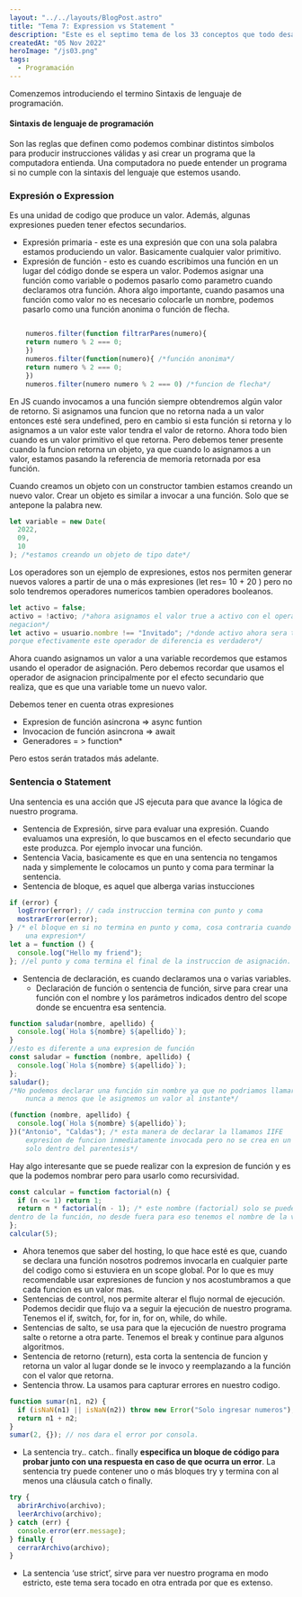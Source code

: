 ```yaml
---
layout: "../../layouts/BlogPost.astro"
title: "Tema 7: Expression vs Statement "
description: "Este es el septimo tema de los 33 conceptos que todo desarrollador de JS debe conocer"
createdAt: "05 Nov 2022"
heroImage: "/js03.png"
tags:
  - Programación
---
```


Comenzemos introduciendo el termino Sintaxis de lenguaje de programación.

#### Sintaxis de lenguaje de programación

Son las reglas que definen como podemos combinar distintos simbolos para producir instrucciones válidas y asi crear un programa que la computadora entienda. Una computadora no puede entender un programa si no cumple con la sintaxis del lenguaje que estemos usando.

### Expresión o Expression

Es una unidad de codigo que produce un valor. Además, algunas expresiones pueden tener efectos secundarios.

- Expresión primaria - este es una expresión que con una sola palabra estamos produciendo un valor. Basicamente cualquier valor primitivo.
- Expresión de función - esto es cuando escribimos una función en un lugar del código donde se espera un valor. Podemos asignar una función como variable o podemos pasarlo como parametro cuando declaramos otra función. Ahora algo importante, cuando pasamos una función como valor no es necesario colocarle un nombre, podemos pasarlo como una función anonima o función de flecha.

```jsx

    numeros.filter(function filtrarPares(numero){
    return numero % 2 === 0;
    })
    numeros.filter(function(numero){ /*función anonima*/
    return numero % 2 === 0;
    })
    numeros.filter(numero numero % 2 === 0) /*funcion de flecha*/


```

En JS cuando invocamos a una función siempre obtendremos algún valor de retorno. Si asignamos una funcion que no retorna nada a un valor entonces esté sera undefined, pero en cambio si esta función si retorna y lo asignamos a un valor este valor tendra el valor de retorno. Ahora todo bien cuando es un valor primitivo el que retorna. Pero debemos tener presente cuando la funcion retorna un objeto, ya que cuando lo asignamos a un valor, estamos pasando la referencia de memoria retornada por esa función.

Cuando creamos un objeto con un constructor tambien estamos creando un nuevo valor. Crear un objeto es similar a invocar a una función. Solo que se antepone la palabra new.

```jsx
let variable = new Date(
  2022,
  09,
  10
); /*estamos creando un objeto de tipo date*/
```

Los operadores son un ejemplo de expresiones, estos nos permiten generar nuevos valores a partir de una o más expresiones (let res= 10 + 20 ) pero no solo tendremos operadores numericos tambien operadores booleanos.

```jsx
let activo = false;
activo = !activo; /*ahora asignamos el valor true a activo con el operador
negacion*/
let activo = usuario.nombre !== "Invitado"; /*donde activo ahora sera true
porque efectivamente este operador de diferencia es verdadero*/
```

Ahora cuando asignamos un valor a una variable recordemos que estamos usando
el operador de asignación. Pero debemos recordar que usamos el operador de asignacion
principalmente por el efecto secundario que realiza, que es que una variable tome
un nuevo valor.

Debemos tener en cuenta otras expresiones

- Expresion de función asincrona => async funtion
- Invocacion de función asincrona => await
- Generadores = > function\*

Pero estos serán tratados más adelante.

### Sentencia o Statement

Una sentencia es una acción que JS ejecuta para que avance la lógica de nuestro programa.

- Sentencia de Expresión, sirve para evaluar una expresión. Cuando evaluamos una expresión, lo que buscamos en el efecto secundario que este produzca. Por ejemplo invocar una función.
- Sentencia Vacia, basicamente es que en una sentencia no tengamos nada y simplemente le colocamos un punto y coma para terminar la sentencia.
- Sentencia de bloque, es aquel que alberga varias instucciones

```jsx
if (error) {
  logError(error); // cada instruccion termina con punto y coma
  mostrarError(error);
} /* el bloque en si no termina en punto y coma, cosa contraria cuando teniamos
    una expresion*/
let a = function () {
  console.log("Hello my friend");
}; //el punto y coma termina el final de la instruccion de asignación.
```

- Sentencia de declaración, es cuando declaramos una o varias variables.
  - Declaración de función o sentencia de función, sirve para crear una función con el nombre y los parámetros indicados dentro del scope donde se encuentra esa sentencia.

```jsx
function saludar(nombre, apellido) {
  console.log(`Hola ${nombre} ${apellido}`);
}
//esto es diferente a una expresion de función
const saludar = function (nombre, apellido) {
  console.log(`Hola ${nombre} ${apellido}`);
};
saludar();
/*No podemos declarar una función sin nombre ya que no podriamos llamarlo
    nunca a menos que le asignemos un valor al instante*/

(function (nombre, apellido) {
  console.log(`Hola ${nombre} ${apellido}`);
})("Antonio", "Caldas"); /* esta manera de declarar la llamamos IIFE 
    expresion de funcion inmediatamente invocada pero no se crea en un scope
    solo dentro del parentesis*/
```

Hay algo interesante que se puede realizar con la expresion de función y es que la podemos nombrar pero para usarlo como recursividad.

```jsx
const calcular = function factorial(n) {
  if (n <= 1) return 1;
  return n * factorial(n - 1); /* este nombre (factorial) solo se puede llamar 
dentro de la función, no desde fuera para eso tenemos el nombre de la variable*/
};
calcular(5);
```

- Ahora tenemos que saber del hosting, lo que hace esté es que, cuando se declara una función nosotros podremos invocarla en cualquier parte del codigo como si estuviera en un scope global. Por lo que es muy recomendable usar expresiones de funcion y nos acostumbramos a que cada funcion es un valor mas.
- Sentencias de control, nos permite alterar el flujo normal de ejecución. Podemos decidir que flujo va a seguir la ejecución de nuestro programa. Tenemos el if, switch, for, for in, for on, while, do while.
- Sentencias de salto, se usa para que la ejecución de nuestro programa salte o retorne a otra parte. Tenemos el break y continue para algunos algoritmos.
- Sentencia de retorno (return), esta corta la sentencia de funcion y retorna un valor al lugar donde se le invoco y reemplazando a la función con el valor que retorna.
- Sentencia throw. La usamos para capturar errores en nuestro codigo.

```jsx
function sumar(n1, n2) {
  if (isNaN(n1) || isNaN(n2)) throw new Error("Solo ingresar numeros");
  return n1 + n2;
}
sumar(2, {}); // nos dara el error por consola.
```

- La sentencia try.. catch.. finally **especifica un bloque de código para probar junto con una respuesta en caso de que ocurra un error**. La sentencia try puede contener uno o más bloques try y termina con al menos una cláusula catch o finally.

```jsx
try {
  abrirArchivo(archivo);
  leerArchivo(archivo);
} catch (err) {
  console.error(err.message);
} finally {
  cerrarArchivo(archivo);
}
```

- La sentencia ‘use strict’, sirve para ver nuestro programa en modo estricto, este tema sera tocado en otra entrada por que es extenso.

